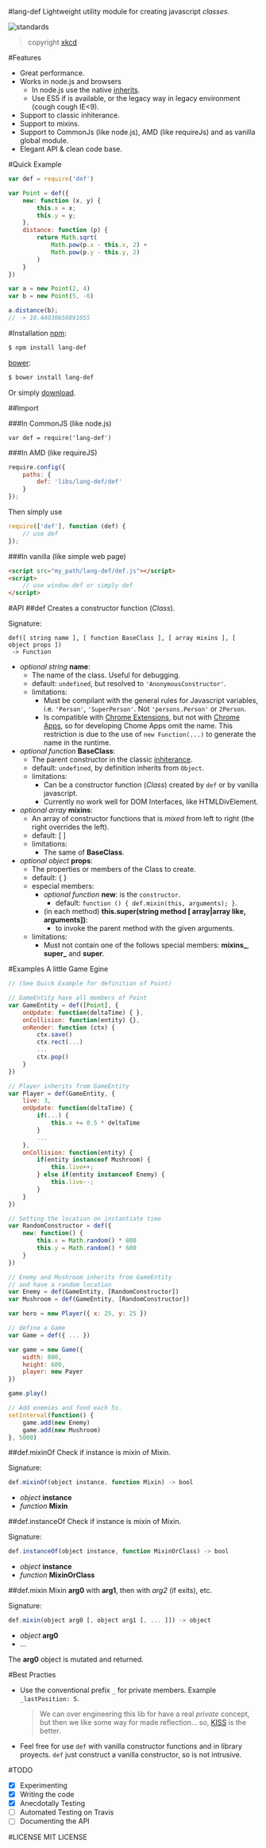 
#lang-def
Lightweight utility module for creating javascript *classes*.

![standards](http://imgs.xkcd.com/comics/standards.png)
> copyright [xkcd](http://xkcd.com/927/)

#Features
- Great performance.
- Works in node.js and browsers
  - In node.js use the native [inherits](http://nodejs.org/docs/latest/api/util.html#util_util_inherits_constructor_superconstructor).
  - Use ES5 if is available, or the legacy way in legacy environment (cough cough IE<9).
- Support to classic inhiterance.
- Support to mixins.
- Support to CommonJs (like node.js), AMD (like requireJs) and as vanilla global module.
- Elegant API & clean code base.

#Quick Example
```javascript
var def = require('def')

var Point = def({
	new: function (x, y) {
		this.x = x;
		this.y = y;
	},
	distance: function (p) {
		return Math.sqrt(
			Math.pow(p.x - this.x, 2) +
			Math.pow(p.y - this.y, 2)
		)
	}
})

var a = new Point(2, 4)
var b = new Point(5, -6)

a.distance(b);
// -> 10.44030650891055
```

#Installation
[npm][]:
```sh
$ npm install lang-def
```
[bower][]:
```sh
$ bower install lang-def
```

Or simply [download](https://github.com/sapienlab/lang-def/archive/master.zip).

##Import

###In CommonJS (like node.js)
```node
var def = require('lang-def')
```
###In AMD (like requireJS)
```javascript
require.config({
    paths: {
        def: 'libs/lang-def/def'
    }
});
```
Then simply use
```javascript
require(['def'], function (def) {
	// use def
});
```
###In vanilla (like simple web page)
```html
<script src="my_path/lang-def/def.js"></script>
<script>
	// use window.def or simply def
</script>
```
#API
##def
Creates a constructor function (*Class*).

Signature:
```node
def([ string name ], [ function BaseClass ], [ array mixins ], [ object props ])
 -> Function
```
- *optional string* **name**:
	- The name of the class. Useful for debugging.
	- default: `undefined`, but resolved to `'AnonymousConstructor'`.
	- limitations:
		- Must be compilant with the general rules for Javascript variables,
		i.e. `'Person'`, `'SuperPerson'`. Not `'persons.Person'` or `2Person`.
		- Is compatible with [Chrome Extensions](https://developer.chrome.com/extensions/contentSecurityPolicy#relaxing-eval),
		but not with [Chrome Apps](https://developer.chrome.com/apps/contentSecurityPolicy#what), so for developing Chome Apps omit the name. This restriction is due to the use of `new Function(...)` to generate the name
		in the runtime.
- *optional function* **BaseClass**:
	- The parent constructor in the classic [inhiterance](https://developer.mozilla.org/en-US/docs/Web/JavaScript/Guide/Inheritance_and_the_prototype_chain).
	- default: `undefined`, by definition inherits from `Object`.
	- limitations:
		- Can be a constructor function (*Class*) created by `def` or by vanilla javascript.
		- Currently no work well for DOM Interfaces, like HTMLDivElement.
- *optional array* **mixins**:
	- An array of constructor functions that is *mixed* from left to right (the right overrides the left).
	- default: [ ]
	- limitations:
		- The same of **BaseClass**.
- *optional object* **props**:
	- The properties or members of the Class to create.
	- default: { }
	- especial members:
		- *optional function* **new**: is the `constructor`.
			- default: `function () { def.mixin(this, arguments); }`.
		- (in each method) **this.super(string method [ array|array like, arguments])**:
			- to invoke the parent method with the given arguments.
	- limitations:
		- Must not contain one of the follows special members: **mixins_**, **super_** and **super**.

#Examples
A little Game Egine
```javascript
// (See Quick Example for definition of Point)

// GameEntity have all members of Point
var GameEntity = def([Point], {
	onUpdate: function(deltaTime) { },
	onCollision: function(entity) {},
	onRender: function (ctx) {
		ctx.save()
		ctx.rect(...)
		...
		ctx.pop()
	}
})

// Player inherits from GameEntity
var Player = def(GameEntity, {
	live: 3,
	onUpdate: function(deltaTime) {
		if(...) {
			this.x += 0.5 * deltaTime
		}
		...
	},
	onCollision: function(entity) {
		if(entity instanceof Mushroom) {
			this.live++;
		} else if(entity instanceof Enemy) {
			this.live--;
		}
	}
})

// Setting the location on instantiate time
var RandomConstructor = def({
	new: function() {
		this.x = Math.random() * 800
		this.y = Math.random() * 600
	}
})

// Enemy and Mushroom inherits from GameEntity
// and have a random location
var Enemy = def(GameEntity, [RandomConstructor])
var Mushroom = def(GameEntity, [RandomConstructor])

var hero = new Player({ x: 25, y: 25 })

// define a Game
var Game = def({ ... })

var game = new Game({
	width: 800,
	height: 600,
	player: new Payer
})

game.play()

// Add enemies and food each 5s.
setInterval(function() {
	game.add(new Enemy)
	game.add(new Mushroom)
}, 5000)

```
##def.mixinOf
Check if instance is mixin of Mixin.

Signature:
```javascript
def.mixinOf(object instance, function Mixin) -> bool
```
- *object* **instance**
- *function* **Mixin**

##def.instanceOf
Check if instance is mixin of Mixin.

Signature:
```javascript
def.instanceOf(object instance, function MixinOrClass) -> bool
```
- *object* **instance**
- *function* **MixinOrClass**

##def.mixin
Mixin **arg0** with **arg1**, then with *arg2* (if exits), etc.

Signature:
```javascript
def.mixin(object arg0 [, object arg1 [, ... ]]) -> object
```
- *object* **arg0**
- ...

The **arg0** object is mutated and returned.

#Best  Practies
- Use the conventional prefix `_` for private members. Example `_lastPosition: 5`.
	> We can over engineering this lib for have a real *private* concept, but
	> then we like some way for made reflection... so, [KISS](http://en.wikipedia.org/wiki/KISS_principle) is the better.
- Feel free for use `def` with vanilla constructor functions and in library proyects. `def` just construct a vanilla constructor, so is not intrusive.

#TODO
- [x] Experimenting
- [x] Writing the code
- [x] Anecdotally Testing
- [ ] Automated Testing on Travis
- [ ] Documenting the API

#LICENSE
MIT LICENSE

[npm]: http://npmjs.org/
[bower]: http://bower.io/